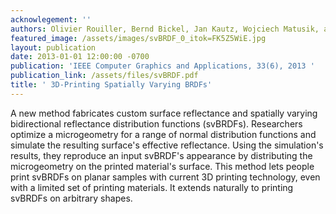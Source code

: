 ```yaml
---
acknowlegement: ''
authors: Olivier Rouiller, Bernd Bickel, Jan Kautz, Wojciech Matusik, and Marc Alexa
featured_image: /assets/images/svBRDF_0_itok=FK5Z5WiE.jpg
layout: publication
date: 2013-01-01 12:00:00 -0700
publication: 'IEEE Computer Graphics and Applications, 33(6), 2013 '
publication_link: /assets/files/svBRDF.pdf
title: ' 3D-Printing Spatially Varying BRDFs'
---
```


A new method fabricates custom surface reflectance and spatially varying bidirectional reflectance distribution functions (svBRDFs). Researchers optimize a microgeometry for a range of normal distribution functions and simulate the resulting surface's effective reflectance. Using the simulation's results, they reproduce an input svBRDF's appearance by distributing the microgeometry on the printed material's surface. This method lets people print svBRDFs on planar samples with current 3D printing technology, even with a limited set of printing materials. It extends naturally to printing svBRDFs on arbitrary shapes.